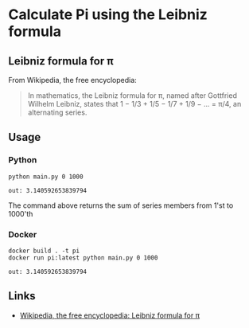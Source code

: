 # Calculate Pi using the Leibniz formula

## Leibniz formula for π

From Wikipedia, the free encyclopedia:

> In mathematics, the Leibniz formula for π, named after Gottfried Wilhelm Leibniz, states that
> 1 − 1/3 + 1/5 − 1/7 + 1/9 − ... = π/4, an alternating series.

## Usage

### Python

```shell
python main.py 0 1000
```

`out: 3.140592653839794`

The command above returns the sum of series members from 1'st to 1000'th

### Docker

```shell
docker build . -t pi
docker run pi:latest python main.py 0 1000
```

`out: 3.140592653839794`

## Links

- [Wikipedia, the free encyclopedia: Leibniz formula for π](https://en.wikipedia.org/wiki/Leibniz_formula_for_pi)
